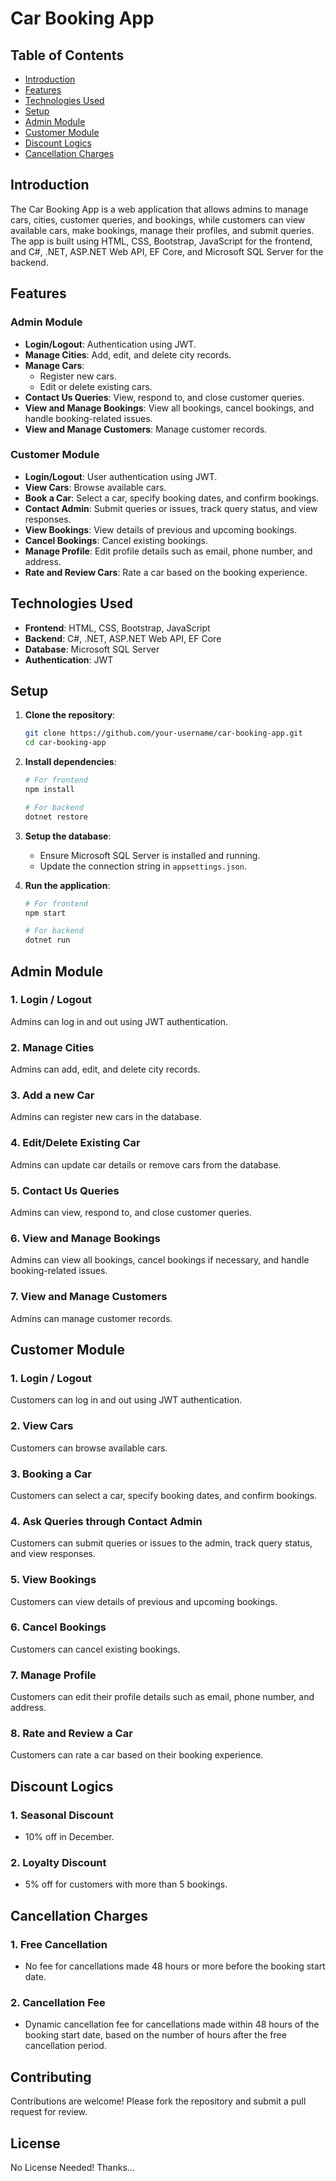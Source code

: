 # Car Booking App

## Table of Contents
- [Introduction](#introduction)
- [Features](#features)
- [Technologies Used](#technologies-used)
- [Setup](#setup)
- [Admin Module](#admin-module)
- [Customer Module](#customer-module)
- [Discount Logics](#discount-logics)
- [Cancellation Charges](#cancellation-charges)

## Introduction
The Car Booking App is a web application that allows admins to manage cars, cities, customer queries, and bookings, while customers can view available cars, make bookings, manage their profiles, and submit queries. The app is built using HTML, CSS, Bootstrap, JavaScript for the frontend, and C#, .NET, ASP.NET Web API, EF Core, and Microsoft SQL Server for the backend.

## Features

### Admin Module
- **Login/Logout**: Authentication using JWT.
- **Manage Cities**: Add, edit, and delete city records.
- **Manage Cars**:
  - Register new cars.
  - Edit or delete existing cars.
- **Contact Us Queries**: View, respond to, and close customer queries.
- **View and Manage Bookings**: View all bookings, cancel bookings, and handle booking-related issues.
- **View and Manage Customers**: Manage customer records.

### Customer Module
- **Login/Logout**: User authentication using JWT.
- **View Cars**: Browse available cars.
- **Book a Car**: Select a car, specify booking dates, and confirm bookings.
- **Contact Admin**: Submit queries or issues, track query status, and view responses.
- **View Bookings**: View details of previous and upcoming bookings.
- **Cancel Bookings**: Cancel existing bookings.
- **Manage Profile**: Edit profile details such as email, phone number, and address.
- **Rate and Review Cars**: Rate a car based on the booking experience.

## Technologies Used
- **Frontend**: HTML, CSS, Bootstrap, JavaScript
- **Backend**: C#, .NET, ASP.NET Web API, EF Core
- **Database**: Microsoft SQL Server
- **Authentication**: JWT

## Setup
1. **Clone the repository**:
    ```bash
    git clone https://github.com/your-username/car-booking-app.git
    cd car-booking-app
    ```

2. **Install dependencies**:
    ```bash
    # For frontend
    npm install
    
    # For backend
    dotnet restore
    ```

3. **Setup the database**:
    - Ensure Microsoft SQL Server is installed and running.
    - Update the connection string in `appsettings.json`.

4. **Run the application**:
    ```bash
    # For frontend
    npm start
    
    # For backend
    dotnet run
    ```

## Admin Module

### 1. Login / Logout
Admins can log in and out using JWT authentication.

### 2. Manage Cities
Admins can add, edit, and delete city records.

### 3. Add a new Car
Admins can register new cars in the database.

### 4. Edit/Delete Existing Car
Admins can update car details or remove cars from the database.

### 5. Contact Us Queries
Admins can view, respond to, and close customer queries.

### 6. View and Manage Bookings
Admins can view all bookings, cancel bookings if necessary, and handle booking-related issues.

### 7. View and Manage Customers
Admins can manage customer records.

## Customer Module

### 1. Login / Logout
Customers can log in and out using JWT authentication.

### 2. View Cars
Customers can browse available cars.

### 3. Booking a Car
Customers can select a car, specify booking dates, and confirm bookings.

### 4. Ask Queries through Contact Admin
Customers can submit queries or issues to the admin, track query status, and view responses.

### 5. View Bookings
Customers can view details of previous and upcoming bookings.

### 6. Cancel Bookings
Customers can cancel existing bookings.

### 7. Manage Profile
Customers can edit their profile details such as email, phone number, and address.

### 8. Rate and Review a Car
Customers can rate a car based on their booking experience.

## Discount Logics

### 1. Seasonal Discount
- 10% off in December.

### 2. Loyalty Discount
- 5% off for customers with more than 5 bookings.

## Cancellation Charges

### 1. Free Cancellation
- No fee for cancellations made 48 hours or more before the booking start date.

### 2. Cancellation Fee
- Dynamic cancellation fee for cancellations made within 48 hours of the booking start date, based on the number of hours after the free cancellation period.

## Contributing
Contributions are welcome! Please fork the repository and submit a pull request for review.

## License
No License Needed! Thanks...
